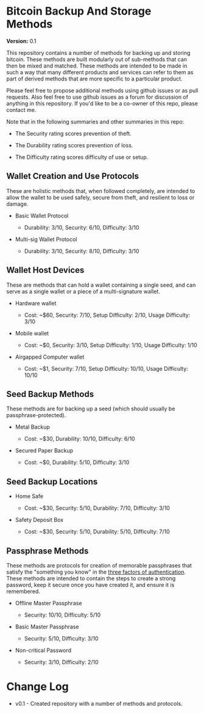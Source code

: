 # Bitcoin Backup And Storage Methods

**Version:** 0.1

This repository contains a number of methods for backing up and storing bitcoin. These methods are built modularly out of sub-methods that can then be mixed and matched. These methods are intended to be made in such a way that many different products and services can refer to them as part of derived methods that are more specific to a particular product.

Please feel free to propose additional methods using github issues or as pull requests. Also feel free to use github issues as a forum for discussion of anything in this repository. If you'd like to be a co-owner of this repo, please contact me.

Note that in the following summaries and other summaries in this repo:

* The Security rating scores prevention of theft.
* The Durability rating scores prevention of loss.
* The Difficulty rating scores difficulty of use or setup.

## Wallet Creation and Use Protocols

These are holistic methods that, when followed completely, are intended to allow the wallet to be used safely, secure from theft, and resilient to loss or damage.

* Basic Wallet Protocol
  * Durability: 3/10, Security: 6/10, Difficulty: 3/10
* Multi-sig Wallet Protocol
  * Durability: 3/10, Security: 8/10, Difficulty: 3/10
<!--
* Federated Wallet Protocol
  * Durability: 10/10, Security: 4/10, Difficulty: 6/10
* Time-locked Federated Wallet Protocol
  * Durability: 10/10, Security: 9/10, Difficulty: 10/10
-->

## Wallet Host Devices

These are methods that can hold a wallet containing a single seed, and can serve as a single wallet or a piece of a multi-signature wallet.

* Hardware wallet
  * Cost: ~$60, Security: 7/10, Setup Difficulty: 2/10, Usage Difficulty: 3/10
* Mobile wallet
  * Cost: ~$0, Security: 3/10, Setup Difficulty: 1/10, Usage Difficulty: 1/10
* Airgapped Computer wallet
  * Cost: ~$1, Security: 7/10, Setup Difficulty: 10/10, Usage Difficulty: 10/10

## Seed Backup Methods

These methods are for backing up a seed (which should usually be passphrase-protected).

* Metal Backup
  * Cost: ~$30, Durability: 10/10, Difficulty: 6/10
* Secured Paper Backup
  * Cost: ~$0, Durability: 5/10, Difficulty: 3/10

## Seed Backup Locations

* Home Safe
  * Cost: ~$30, Security: 5/10, Durability: 7/10, Difficulty: 3/10
* Safety Deposit Box
  * Cost: ~$30, Security: 5/10, Durability: 5/10, Difficulty: 7/10

## Passphrase Methods

These methods are protocols for creation of memorable passphrases that satisfy the "something you know" in the [three factors of authentication](http://www.pearsonitcertification.com/articles/article.aspx?p=1718488). These methods are intended to contain the steps to create a strong password, keep it secure once you have created it, and ensure it is remembered.

* Offline Master Passphrase
  * Security: 10/10, Difficulty: 5/10
* Basic Master Passphrase
  * Security: 5/10, Difficulty: 3/10
* Non-critical Password
  * Security: 3/10, Difficulty: 2/10

# Change Log

* v0.1 - Created repository with a number of methods and protocols.